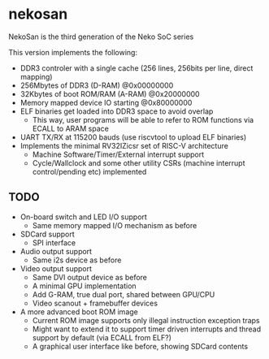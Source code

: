 # nekosan

NekoSan is the third generation of the Neko SoC series

This version implements the following:
- DDR3 controler with a single cache (256 lines, 256bits per line, direct mapping)
- 256Mbytes of DDR3 (D-RAM) @0x00000000
- 32Kbytes of boot ROM/RAM (A-RAM) @0x20000000
- Memory mapped device IO starting @0x80000000
- ELF binaries get loaded into DDR3 space to avoid overlap
  - This way, user programs will be able to refer to ROM functions via ECALL to ARAM space
- UART TX/RX at 115200 bauds (use riscvtool to upload ELF binaries)
- Implements the minimal RV32IZicsr set of RISC-V architecture
  - Machine Software/Timer/External interrupt support
  - Cycle/Wallclock and some other utility CSRs (machine interrupt control/pending etc) implemented


## TODO
- On-board switch and LED I/O support
  - Same memory mapped I/O mechanism as before
- SDCard support
  - SPI interface
- Audio output support
  - Same i2s device as before
- Video output support
  - Same DVI output device as before
  - A minimal GPU implementation
  - Add G-RAM, true dual port, shared between GPU/CPU
  - Video scanout + framebuffer devices
- A more advanced boot ROM image
  - Current ROM image supports only illegal instruction exception traps
  - Might want to extend it to support timer driven interrupts and thread support by default (via ECALL from ELF?)
  - A graphical user interface like before, showing SDCard contents
